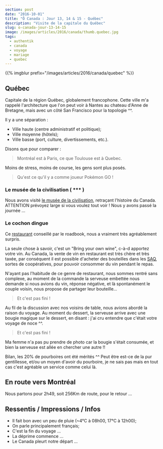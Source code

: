 ```yaml
---
section: post
date: "2016-10-01"
title: "Ô Canada : Jour 13, 14 & 15 - Québec"
description: "Visite de la capitale du Québec"
slug: o-canada-jour-13-14-15
image: /images/articles/2016/canada/thumb.quebec.jpg
tags:
  - authentik
  - canada
  - voyage
  - mariage
  - quebec
---
```


{{% imgblur prefix="/images/articles/2016/canada/quebec" %}}

## Québec

Capitale de la région Québec, globalement francophone. Cette ville m'a rappelé l'architecture que l'on peut voir à Nantes au chateau d'Anne de Bretagne, mais avec un côté San Francisco pour la topologie ^^.

Il y a une séparation :

  * Ville haute (centre administratif et politique);
  * Ville moyenne (hôtels);
  * Ville basse (port, culture, divertissements, etc.).

Disons que pour comparer :

  > Montréal est à Paris, ce que Toulouse est à Quebec.

Moins de stress, moins de course, les gens sont plus posés.

  > Qu'est ce qu'il y a comme joueur Pokémon GO !

### Le musée de la civilisation ( *** )

Nous avons visité [le musée de la civilisation](https://www.mcq.org/), retraçant l'histoire du Canada. ATTENTION prévoyez large si vous voulez tout voir ! Nous y avons passé la journée ...

### Le cochon dingue

Ce [restaurant](http://www.cochondingue.com/) conseillé par le roadbook, nous a vraiment très agréablement surpris.

La seule chose à savoir, c'est un "Bring your own wine", c-à-d apportez votre vin. Au Canada, la vente de vin en restaurant est très chère et très taxée, par conséquent il est possible d'acheter des bouteilles dans les [SAQ](http://www.saq.com/), sortes de coopératives, pour pouvoir consommer du vin pendant le repas.

N'ayant pas l'habitude de ce genre de restaurant, nous sommes rentré sans complexe, au moment de la commande la serveuse embettée nous demande si nous avions du vin, réponse négative, et là spontanément le couple voisin, nous propose de partager leur bouteille...

> Et c'est pas fini !

Au fil de la discussion avec nos voisins de table, nous avions abordé la raison du voyage. Au moment du dessert, la serveuse arrive avec une bougie magique sur le dessert, en disant : j'ai cru entendre que c'était votre voyage de noce ^^.

> Et c'est pas fini !

Ma femme n'a pas pu prendre de photo car la bougie s'était consumée, et bien la serveuse est allée en chercher une autre !!

Bilan, les 20% de pourboires ont été mérités ^^ Peut être est-ce de la pur gentillesse, et/ou un moyen d'avoir du pourboire, je ne sais pas mais en tout cas c'est agréable un service comme celui là.

## En route vers Montréal

Nous partons pour 2h49, soit 256Km de route, pour le retour ...

## Ressentis / Impressions / Infos

  * Il fait bon avec un peu de pluie (~4°C à 08h00, 17°C à 12h00);
  * On parle principalement français;
  * C'est la fin du voyage ...
  * La déprime commence ...
  * Le Canada pleurt notre départ ...
